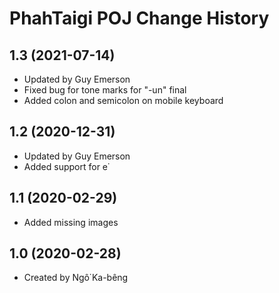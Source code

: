PhahTaigi POJ Change History
====================

1.3 (2021-07-14)
----------------
* Updated by Guy Emerson
* Fixed bug for tone marks for "-un" final
* Added colon and semicolon on mobile keyboard

1.2 (2020-12-31)
----------------
* Updated by Guy Emerson
* Added support for e͘

1.1 (2020-02-29)
----------------
* Added missing images

1.0 (2020-02-28)
----------------
* Created by Ngô͘ Ka-bêng

